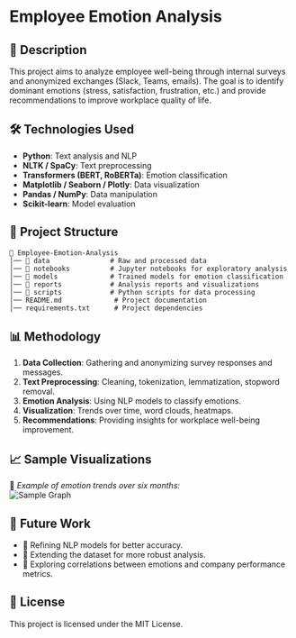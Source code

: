 # Employee Emotion Analysis

## 📌 Description  
This project aims to analyze employee well-being through internal surveys and anonymized exchanges (Slack, Teams, emails). The goal is to identify dominant emotions (stress, satisfaction, frustration, etc.) and provide recommendations to improve workplace quality of life.  

## 🛠️ Technologies Used  
- **Python**: Text analysis and NLP  
- **NLTK / SpaCy**: Text preprocessing  
- **Transformers (BERT, RoBERTa)**: Emotion classification  
- **Matplotlib / Seaborn / Plotly**: Data visualization  
- **Pandas / NumPy**: Data manipulation  
- **Scikit-learn**: Model evaluation  

## 📂 Project Structure  
```
📁 Employee-Emotion-Analysis  
│── 📂 data               # Raw and processed data  
│── 📂 notebooks          # Jupyter notebooks for exploratory analysis  
│── 📂 models             # Trained models for emotion classification  
│── 📂 reports            # Analysis reports and visualizations  
│── 📂 scripts            # Python scripts for data processing  
│── README.md             # Project documentation  
│── requirements.txt      # Project dependencies  
```

## 📊 Methodology  
1. **Data Collection**: Gathering and anonymizing survey responses and messages.  
2. **Text Preprocessing**: Cleaning, tokenization, lemmatization, stopword removal.  
3. **Emotion Analysis**: Using NLP models to classify emotions.  
4. **Visualization**: Trends over time, word clouds, heatmaps.  
5. **Recommendations**: Providing insights for workplace well-being improvement.  

## 📈 Sample Visualizations  
📌 *Example of emotion trends over six months:*  
![Sample Graph](https://via.placeholder.com/600x300)  

## 📌 Future Work  
- 🔹 Refining NLP models for better accuracy.  
- 🔹 Extending the dataset for more robust analysis.  
- 🔹 Exploring correlations between emotions and company performance metrics.  

## 📜 License  
This project is licensed under the MIT License.

